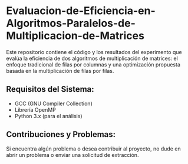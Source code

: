 # Evaluacion-de-Eficiencia-en-Algoritmos-Paralelos-de-Multiplicacion-de-Matrices

Este repositorio contiene el código y los resultados del experimento que evalúa la eficiencia de dos algoritmos de multiplicación de matrices: el enfoque tradicional de filas por columnas y una optimización propuesta basada en la multiplicación de filas por filas.

## Requisitos del Sistema:

* GCC (GNU Compiler Collection)
* Librería OpenMP
* Python 3.x (para el análisis)

## Contribuciones y Problemas:

Si encuentra algún problema o desea contribuir al proyecto, no dude en abrir un problema o enviar una solicitud de extracción.
